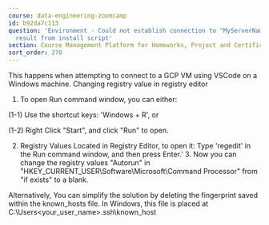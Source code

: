 ```yaml
---
course: data-engineering-zoomcamp
id: b92da7c113
question: 'Environment - Could not establish connection to "MyServerName": Got bad
  result from install script'
section: Course Management Platform for Homeworks, Project and Certificate
sort_order: 270
---
```


This happens when attempting to connect to a GCP VM using VSCode on a Windows machine. Changing registry value in registry editor

1. To open Run command window, you can either:

(1-1) Use the shortcut keys: 'Windows + R', or

(1-2) Right Click "Start", and click "Run" to open.

2. Registry Values Located in Registry Editor, to open it: Type 'regedit' in the Run command window, and then press Enter.' 3. Now you can change the registry values "Autorun" in "HKEY_CURRENT_USER\Software\Microsoft\Command Processor" from "if exists" to a blank.

Alternatively, You can simplify the solution by deleting the fingerprint saved within the known_hosts file. In Windows, this file is placed at  C:\Users\<your_user_name>\.ssh\known_host

